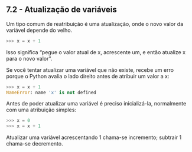 ## 7.2 - Atualização de variáveis

Um tipo comum de reatribuição é uma atualização, onde o novo valor da variável depende do velho.

```python
>>> x = x + 1
```

Isso significa “pegue o valor atual de x, acrescente um, e então atualize x para o novo valor”.

Se você tentar atualizar uma variável que não existe, recebe um erro porque o Python avalia o lado direito antes de atribuir um valor a x:

```python
>>> x = x + 1
NameError: name 'x' is not defined
```

Antes de poder atualizar uma variável é preciso inicializá-la, normalmente com uma atribuição simples:

```python
>>> x = 0
>>> x = x + 1
```

Atualizar uma variável acrescentando 1 chama-se incremento; subtrair 1 chama-se decremento.
